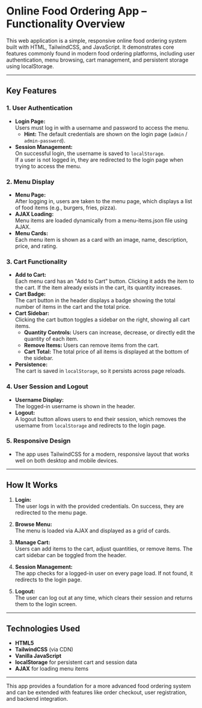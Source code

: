 # Online Food Ordering App – Functionality Overview

This web application is a simple, responsive online food ordering system built with HTML, TailwindCSS, and JavaScript. It demonstrates core features commonly found in modern food ordering platforms, including user authentication, menu browsing, cart management, and persistent storage using localStorage.

---

## Key Features

### 1. **User Authentication**
- **Login Page:**  
  Users must log in with a username and password to access the menu.  
  - **Hint:** The default credentials are shown on the login page (`admin` / `admin-password`).
- **Session Management:**  
  On successful login, the username is saved to `localStorage`.  
  If a user is not logged in, they are redirected to the login page when trying to access the menu.

### 2. **Menu Display**
- **Menu Page:**  
  After logging in, users are taken to the menu page, which displays a list of food items (e.g., burgers, fries, pizza).
- **AJAX Loading:**  
  Menu items are loaded dynamically from a menu-items.json file using AJAX.
- **Menu Cards:**  
  Each menu item is shown as a card with an image, name, description, price, and rating.

### 3. **Cart Functionality**
- **Add to Cart:**  
  Each menu card has an "Add to Cart" button. Clicking it adds the item to the cart. If the item already exists in the cart, its quantity increases.
- **Cart Badge:**  
  The cart button in the header displays a badge showing the total number of items in the cart and the total price.
- **Cart Sidebar:**  
  Clicking the cart button toggles a sidebar on the right, showing all cart items.
  - **Quantity Controls:** Users can increase, decrease, or directly edit the quantity of each item.
  - **Remove Items:** Users can remove items from the cart.
  - **Cart Total:** The total price of all items is displayed at the bottom of the sidebar.
- **Persistence:**  
  The cart is saved in `localStorage`, so it persists across page reloads.

### 4. **User Session and Logout**
- **Username Display:**  
  The logged-in username is shown in the header.
- **Logout:**  
  A logout button allows users to end their session, which removes the username from `localStorage` and redirects to the login page.

### 5. **Responsive Design**
- The app uses TailwindCSS for a modern, responsive layout that works well on both desktop and mobile devices.

---

## How It Works

1. **Login:**  
   The user logs in with the provided credentials. On success, they are redirected to the menu page.

2. **Browse Menu:**  
   The menu is loaded via AJAX and displayed as a grid of cards.

3. **Manage Cart:**  
   Users can add items to the cart, adjust quantities, or remove items. The cart sidebar can be toggled from the header.

4. **Session Management:**  
   The app checks for a logged-in user on every page load. If not found, it redirects to the login page.

5. **Logout:**  
   The user can log out at any time, which clears their session and returns them to the login screen.

---

## Technologies Used

- **HTML5**
- **TailwindCSS** (via CDN)
- **Vanilla JavaScript**
- **localStorage** for persistent cart and session data
- **AJAX** for loading menu items

---

This app provides a foundation for a more advanced food ordering system and can be extended with features like order checkout, user registration, and backend integration.